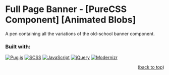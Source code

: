<!-- TOP OF THE PAGE LINK -->
<a id="readme-top"></a>

# Full Page Banner - [PureCSS Component] [Animated Blobs]

A pen containing all the variations of the old-school banner component.

### Built with:
[![Pug.js][Pug.js]][Pug-url]  [![SCSS][Scss.css]][Scss-url]  [![JavaScript][Javascript.js]][Javascript-url]  [![jQuery][Jquery.js]][Jquery-url]  [![Modernizr][Modernizr.js]][Modernizr-url]

<p align="right">(<a href="#readme-top">back to top</a>)</p>

<!-- MARKDOWN LINKS & IMAGES -->
<!-- https://www.markdownguide.org/basic-syntax/#reference-style-links -->
[Pug.js]: https://img.shields.io/badge/Pug-EFCCA3?style=for-the-badge&logo=pug&logoColor=56332B
[Pug-url]: https://pugjs.org/
[Scss.css]: https://img.shields.io/badge/Scss-F8F9FA?style=for-the-badge&logo=sass&logoColor=CC6699
[Scss-url]: https://sass-lang.com/
[Javascript.js]: https://img.shields.io/badge/Javascript-F7DF1E?style=for-the-badge&logo=javascript&logoColor=383936
[Javascript-url]: https://ecma-international.org/publications-and-standards/standards/ecma-262/
[Jquery.js]: https://img.shields.io/badge/Jquery-0A69AD?style=for-the-badge&logo=jquery&logoColor=FFFFFF
[Jquery-url]: https://jquery.com/
[Modernizr.js]: https://img.shields.io/badge/Modernizr-D81E75?style=for-the-badge&logo=modernizr&logoColor=FFFFFF
[Modernizr-url]: https://modernizr.com/
